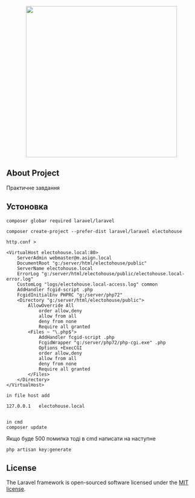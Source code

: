 <p align="center"><img src="https://res.cloudinary.com/dtfbvvkyp/image/upload/v1566331377/laravel-logolockup-cmyk-red.svg" width="400"></p>


## About Project

Практичне завдання

## Устоновка 
```
composer globar required laravel/laravel

composer create-project --prefer-dist laravel/laravel electohouse

http.conf >

<VirtualHost electohouse.local:80>
    ServerAdmin webmaster@m.asign.local
    DocumentRoot "g:/server/html/electohouse/public"
    ServerName electohouse.local
    ErrorLog "g:/server/html/electohouse/public/electohouse.local-error.log"
    CustomLog "logs/electohouse.local-access.log" common
    AddHandler fcgid-script .php
    FcgidInitialEnv PHPRC "g:/server/php72"
    <Directory "g:/server/html/electohouse/public">
        AllowOverride All
            order allow,deny
            allow from all
            deny from none
            Require all granted
        <Files ~ "\.php$">
            AddHandler fcgid-script .php
            FcgidWrapper "g:/server/php72/php-cgi.exe" .php
            Options +ExecCGI 
            order allow,deny 
            allow from all 
            deny from none 
            Require all granted
        </Files>
    </Directory>
</VirtualHost>

in file host add 

127.0.0.1   electohouse.local


in cmd 
composer update

```
Якщо буде 500 помилка тоді в cmd написати  на наступне
```
php artisan key:generate
```
## License

The Laravel framework is open-sourced software licensed under the [MIT license](https://opensource.org/licenses/MIT).
